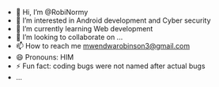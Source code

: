 - 👋 Hi, I’m @RobiNormy
- 👀 I’m interested in Android development and Cyber security
- 🌱 I’m currently learning Web development
- 💞️ I’m looking to collaborate on ...
- 📫 How to reach me mwendwarobinson3@gmail.com
- 😄 Pronouns: HIM
- ⚡ Fun fact: coding bugs were not named after actual bugs
- ...

<!---
RobiNormy/RobiNormy is a ✨ special ✨ repository because its `README.md` (this file) appears on your GitHub profile.
You can click the Preview link to take a look at your changes.
--->
